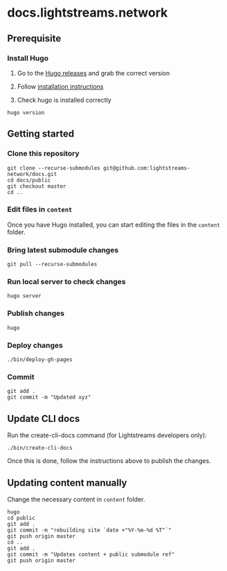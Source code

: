 # docs.lightstreams.network

## Prerequisite

### Install Hugo

1. Go to the [Hugo releases](https://github.com/gohugoio/hugo/releases) and grab the
correct version

2. Follow [installation instructions](https://gohugo.io/getting-started/installing)

3. Check hugo is installed correctly

```
hugo version
```

## Getting started

### Clone this repository
```
git clone --recurse-submodules git@github.com:lightstreams-network/docs.git
cd docs/public
git checkout master
cd ..
```

### Edit files in `content`
Once you have Hugo installed, you can start editing the files in the `content`
folder.

### Bring latest submodule changes
```
git pull --recurse-submodules
```

### Run local server to check changes
```
hugo server
```

### Publish changes
```
hugo
```

### Deploy changes

```
./bin/deploy-gh-pages
```

### Commit

```
git add .
git commit -m "Updated xyz"
```

## Update CLI docs

Run the create-cli-docs command (for Lightstreams developers only):
```
./bin/create-cli-docs
```
Once this is done, follow the instructions above to publish the changes.

## Updating content manually

Change the necessary content in `content` folder.

```
hugo
cd public
git add .
git commit -m "rebuilding site `date +"%Y-%m-%d %T"`"
git push origin master
cd ..
git add .
git commit -m "Updates content + public submodule ref"
git push origin master
```
